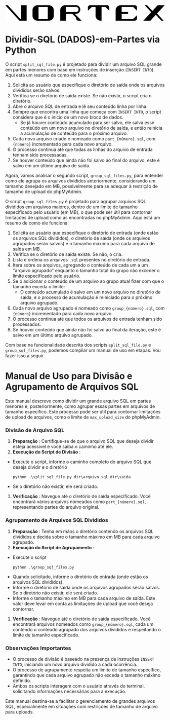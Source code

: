 


<img src="logo.png">


# Dividir-SQL (DADOS)-em-Partes via Python

O script `split_sql_file.py` é projetado para dividir um arquivo SQL grande em partes menores com base em instruções de inserção (`INSERT INTO`). Aqui está um resumo de como ele funciona:

1. Solicita ao usuário que especifique o diretório de saída onde os arquivos divididos serão salvos.
2. Verifica se o diretório de saída existe. Se não existir, o script cria o diretório.
3. Abre o arquivo SQL de entrada e lê seu conteúdo linha por linha.
4. Sempre que encontra uma linha que começa com `INSERT INTO`, o script considera que é o início de um novo bloco de dados.
   * Se já houver conteúdo acumulado para ser salvo, ele salva esse conteúdo em um novo arquivo no diretório de saída, e então reinicia a acumulação de conteúdo para o próximo arquivo.
5. Cada novo arquivo criado é nomeado como `part_{número}.sql`, com `{número}` incrementado para cada novo arquivo.
6. O processo continua até que todas as linhas do arquivo de entrada tenham sido processadas.
7. Se houver conteúdo que ainda não foi salvo ao final do arquivo, este é salvo em um último arquivo de saída.

Agora, vamos analisar o segundo script, `group_sql_files.py`, para entender como ele agrupa os arquivos divididos anteriormente, considerando um tamanho desejado em MB, possivelmente para se adequar à restrição de tamanho de upload do phpMyAdmin. 

O script `group_sql_files.py` é projetado para agrupar arquivos SQL divididos em arquivos maiores, dentro de um limite de tamanho especificado pelo usuário (em MB), o que pode ser útil para contornar limitações de upload como as encontradas no phpMyAdmin. Aqui está um resumo de como ele funciona:

1. Solicita ao usuário que especifique o diretório de entrada (onde estão os arquivos SQL divididos), o diretório de saída (onde os arquivos agrupados serão salvos) e o tamanho máximo para cada arquivo de saída em MB.
2. Verifica se o diretório de saída existe. Se não, o cria.
3. Lista e ordena os arquivos `.sql` presentes no diretório de entrada.
4. Itera sobre os arquivos, agregando o conteúdo de cada um a um "arquivo agrupado" enquanto o tamanho total do grupo não exceder o limite especificado pelo usuário.
5. Se o adicionar o conteúdo de um arquivo ao grupo atual fizer com que o tamanho exceda o limite:
   * O conteúdo acumulado é salvo em um novo arquivo no diretório de saída, e o processo de acumulação é reiniciado para o próximo arquivo agrupado.
6. Cada novo arquivo agrupado é nomeado como `group_{número}.sql`, com `{número}` incrementado para cada novo arquivo.
7. O processo continua até que todos os arquivos de entrada tenham sido processados.
8. Se houver conteúdo que ainda não foi salvo ao final da iteração, este é salvo em um último arquivo agrupado.

Com base na funcionalidade descrita dos scripts `split_sql_file.py` e `group_sql_files.py`, podemos compilar um manual de uso em etapas. Vou fazer isso a seguir. 


# Manual de Uso para Divisão e Agrupamento de Arquivos SQL

Este manual descreve como dividir um grande arquivo SQL em partes menores e, posteriormente, como agrupar essas partes em arquivos de tamanho específico. Este processo pode ser útil para contornar limitações de upload de arquivos, como o limite de `max_upload_size` do phpMyAdmin.

### Divisão de Arquivo SQL

1. **Preparação** : Certifique-se de que o arquivo SQL que deseja dividir esteja acessível e você saiba o caminho até ele.
2. **Execução do Script de Divisão** :

* Execute o script, informe o caminho completo do arquivo SQL que deseja dividir e o diretório
  ```
  python .\split_sql_file.py dir\arquivo.sql dir\saida
  ```
* Se o diretório não existir, ele será criado.

1. **Verificação** : Navegue até o diretório de saída especificado. Você encontrará vários arquivos nomeados como `part_{número}.sql`, representando partes do arquivo original.

### Agrupamento de Arquivos SQL Divididos

1. **Preparação** : Tenha em mãos o diretório contendo os arquivos SQL divididos e decida sobre o tamanho máximo em MB para cada arquivo agrupado.
2. **Execução do Script de Agrupamento** :

* Execute o script
  ```
  python .\group_sql_files.py
  ```
* Quando solicitado, informe o diretório de entrada (onde estão os arquivos SQL divididos).
* Informe o diretório de saída onde os arquivos agrupados serão salvos. Se o diretório não existir, ele será criado.
* Informe o tamanho máximo em MB para cada arquivo de saída. Este valor deve levar em conta as limitações de upload que você deseja contornar.

1. **Verificação** : Navegue até o diretório de saída especificado. Você encontrará arquivos nomeados como `group_{número}.sql`, cada um contendo o conteúdo agrupado dos arquivos divididos e respeitando o limite de tamanho especificado.

### Observações Importantes

* O processo de divisão é baseado na presença de instruções `INSERT INTO`, iniciando um novo arquivo dividido a cada ocorrência.
* O processo de agrupamento respeita um limite de tamanho específico, garantindo que cada arquivo agrupado não exceda o tamanho máximo definido.
* Ambos os scripts interagem com o usuário através do terminal, solicitando informações necessárias para a execução.

Este manual destina-se a facilitar o gerenciamento de grandes arquivos SQL, especialmente em situações com restrições de tamanho de arquivo para uploads.
